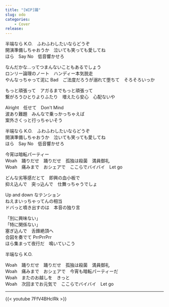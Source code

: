```yaml
---
title: "[WIP]踊"
slug: odo
categories:
    - Cover
release: 
---
```


半端なら K.O.　ふわふわしたいならどうぞ  
開演準備しちゃおうか　泣いても笑っても愛してね  
ほら　Say No　低音響かせろ  

なんだかな…ってつまんないこともあるでしょう  
ロンリー論理のノート　ハンディー本気脱走  
やんなっちゃって泥に Bad　ご法度だろうが溺れて堕ちて　そろそろいっか  

もっと頑張って　アガるまでもっと頑張って  
繋がろうひとりよりふたり　増えたら安心　心配ないや  

Alright　任せて　Don't Mind  
波あり難題　みんなで乗っかっちゃえば  
案外さくっと行っちゃいそう  

半端なら K.O.　ふわふわしたいならどうぞ  
開演準備しちゃおうか　泣いても笑っても愛してね  
ほら　Say No　低音響かせろ  

今宵は暗転パーティー  
Woah　踊りだせ　踊りだせ　孤独は殺菌　満員御礼  
Woah　痛みまで　おシェアで　ここらでバイバイ　Let go  

どんな劣等感だとて　即興の血小板で  
抑え込んで　突っ込んで　仕舞っちゃうでしょ  

Up and down なテンション  
ねえまいっちゃってんの相当  
ドバっと噴き出すのは　本音の独り言  

「別に興味ない」  
「特に関係ない」  
塞ぎ込んで　舌鋒絶頂へ  
合図を奏でて PrrPrrPrr  
ほら集まって夜行だ　鳴いていこう  

半端なら K.O.  

Woah　踊りだせ　踊りだせ　孤独は殺菌　満員御礼  
Woah　痛みまで　おシェアで　今宵も暗転パーティーだ  
Woah　またのお越しを　きっと  
Woah　次回までお元気で　ここらでバイバイ　Let go  

---

{{< youtube 7FfV4BHclRk >}}